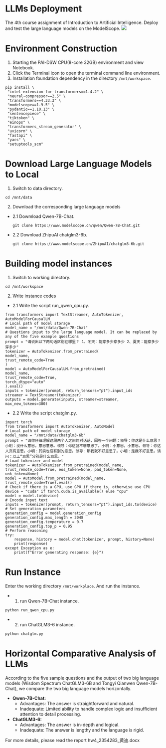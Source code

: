 # LLMs Deployment
The 4th course assignment of Introduction to Artificial Intelligence. Deploy and test the large language models on the ModelScope.
![](assets/ModelScopeNotebook.png)

# Environment Construction
1. Starting the PAI-DSW CPU(8-core 32GB) environment and view Notebook.
2. Click the Terminal icon to open the terminal command line environment.
3. Installation foundation dependency in the directory `/mnt/workspace`.
```
pip install \
 "intel-extension-for-transformers==1.4.2" \
 "neural-compressor==2.5" \
 "transformers==4.33.3" \
 "modelscope==1.9.5" \
 "pydantic==1.10.13" \
 "sentencepiece" \
 "tiktoken" \
 "einops" \
 "transformers_stream_generator" \
 "uvicorn" \
 "fastapi" \
 "yacs" \
 "setuptools_scm"
```
# Download Large Language Models to Local
1. Switch to data directory.
```
cd /mnt/data
```
2. Download the corresponding large language models
- 2.1 Dowmload Qwen-7B-Chat.
   ```
   git clone https://www.modelscope.cn/qwen/Qwen-7B-Chat.git
   ```
- 2.2 Download ZhipuAI chatglm3-6b.
   ```
   git clone https://www.modelscope.cn/ZhipuAI/chatglm3-6b.git
   ```
# Building model instances
1. Switch to working directory.
```
cd /mnt/workspace
```
2.  Write instance codes
- 2.1 Write the script run_qwen_cpu.py.
```
from transformers import TextStreamer, AutoTokenizer, AutoModelForCausalLM
# Local path of model storage
model_name = "/mnt/data/Qwen-7B-Chat"
# Questions input to the large language model. It can be replaced by any of the five example questions
prompt = "请说出以下两句话区别在哪里？ 1、冬天：能穿多少穿多少 2、夏天：能穿多少穿多少" 
tokenizer = AutoTokenizer.from_pretrained(
model_name,
trust_remote_code=True
)
model = AutoModelForCausalLM.from_pretrained(
model_name,
trust_remote_code=True,
torch_dtype="auto"
).eval()
inputs = tokenizer(prompt, return_tensors="pt").input_ids
streamer = TextStreamer(tokenizer)
outputs = model.generate(inputs, streamer=streamer, max_new_tokens=300)
```
- 2.2 Write the script chatglm.py.
```
import torch
from transformers import AutoTokenizer, AutoModel
# Local path of model storage
model_name = "/mnt/data/chatglm3-6b"   
prompt = "请你仔细理解这段两个人之间的对话话，回答一个问题：领导：你这是什么意思？小明：没什么意思，意思意思。领导：你这就不够意思了。小明：小意思，小意思。领导：你这人真有意思。小明：其实也没有别的意思。领导：那我就不好意思了。小明：是我不好意思。请问：以上“意思”分别是什么意思。"
# Load tokenizer and model
tokenizer = AutoTokenizer.from_pretrained(model_name, trust_remote_code=True, eos_token=None, pad_token=None, unk_token=None)
model = AutoModel.from_pretrained(model_name, trust_remote_code=True).eval()
# Check if there is a GPU, use GPU if there is, otherwise use CPU
device = "cuda" if torch.cuda.is_available() else "cpu"
model = model.to(device)
# Encode input text
inputs = tokenizer(prompt, return_tensors="pt").input_ids.to(device)
# Set generation parameters
generation_config = model.generation_config
generation_config.max_length = 2048
generation_config.temperature = 0.7
generation_config.top_p = 0.95
# Perform reasoning
try:
    response, history = model.chat(tokenizer, prompt, history=None)
    print(response)
except Exception as e:
    print(f"Error generating response: {e}")
```
# Run Instance
Enter the working directory `/mnt/workplace`. And run the instance.
- 1. run Qwen-7B-Chat instance.
```
python run_qwen_cpu.py
```
- 2. run ChatGLM3-6 instance.
```
python chatglm.py
```
# Horizontal Comparative Analysis of LLMs
According to the five sample questions and the output of two big language models (Wisdom Spectrum ChatGLM3-6B and Tongyi Qianwen Qwen-7B-Chat), we compare the two big language models horizontally.
- **Qwen-7B-Chat:**
  - Advantages: The answer is straightforward and natural.
  - Inadequate: Limited ability to handle complex logic and insufficient attention to detail processing.
- **ChatGLM3-6:**
  - Advantages: The answer is in-depth and logical.
  - Inadequate: The answer is lengthy and the language is rigid.

For more details, please read the report hw4_2354283_黄迪.docx











